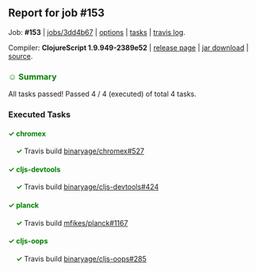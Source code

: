 ## Report for job #153

Job: **#153** | [jobs/3dd4b67](https://github.com/cljs-oss/canary/commit/3dd4b678dd7bfebfc2bad70d2e99845d43835adc) | [options](options.edn) | [tasks](tasks.edn) | [travis log](https://travis-ci.org/cljs-oss/canary/builds/305658701).

Compiler: **ClojureScript 1.9.949-2389e52** | [release page](https://github.com/cljs-oss/canary/releases/tag/r1.9.949-2389e52) | [jar download](https://github.com/cljs-oss/canary/releases/download/r1.9.949-2389e52/clojurescript-1.9.949-2389e52.jar) | [source](https://github.com/clojure/clojurescript/commit/2389e52049a9bd001d173a1cb4772ed8a25de196).

### <b style='color:green'>☺ Summary</b>

All tasks passed! Passed 4 / 4 (executed) of total 4 tasks.

### Executed Tasks

#### <b style='color:green'>&#x2713; chromex</b>
&nbsp;&nbsp;&nbsp;&nbsp;<b style='color:green'>&#x2713;</b> Travis build [binaryage/chromex#527](https://travis-ci.org/binaryage/chromex/builds/305659884)<br>

#### <b style='color:green'>&#x2713; cljs-devtools</b>
&nbsp;&nbsp;&nbsp;&nbsp;<b style='color:green'>&#x2713;</b> Travis build [binaryage/cljs-devtools#424](https://travis-ci.org/binaryage/cljs-devtools/builds/305659885)<br>

#### <b style='color:green'>&#x2713; planck</b>
&nbsp;&nbsp;&nbsp;&nbsp;<b style='color:green'>&#x2713;</b> Travis build [mfikes/planck#1167](https://travis-ci.org/mfikes/planck/builds/305659879)<br>

#### <b style='color:green'>&#x2713; cljs-oops</b>
&nbsp;&nbsp;&nbsp;&nbsp;<b style='color:green'>&#x2713;</b> Travis build [binaryage/cljs-oops#285](https://travis-ci.org/binaryage/cljs-oops/builds/305659889)<br>